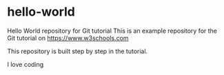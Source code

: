 # hello-world
Hello World repository for Git tutorial
This is an example repository for the Git tutorial on https://www.w3schools.com

This repository is built step by step in the tutorial.


I love coding
